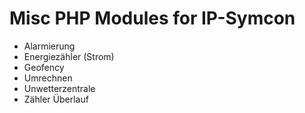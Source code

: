 Misc PHP Modules for IP-Symcon
================

* Alarmierung
* Energiezähler (Strom)
* Geofency
* Umrechnen
* Unwetterzentrale
* Zähler Überlauf
